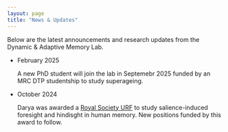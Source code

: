 ```yaml
---
layout: page
title: "News & Updates"
---
```


Below are the latest announcements and research updates from the Dynamic & Adaptive Memory Lab.

* February 2025

  A new PhD student will join the lab in Septemebr 2025 funded by an MRC DTP studentship to study superageing.
  
* October 2024

  Darya was awarded a [Royal Society URF](https://royalsociety.org/news/2024/10/early-career-researchers-grants-announced/) to study salience-induced foresight and hindisght in human memory. New positions funded by this award to follow.

